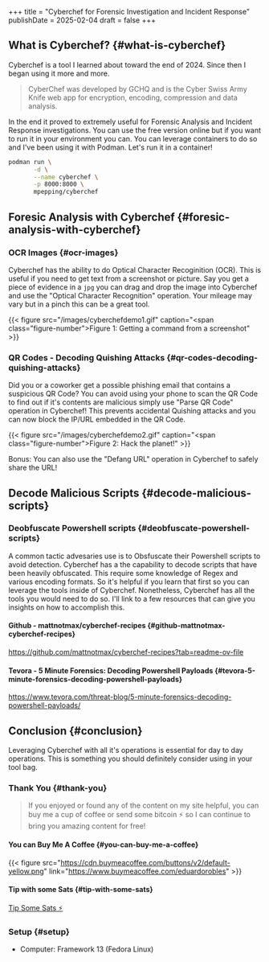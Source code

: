 +++
title = "Cyberchef for Forensic Investigation and Incident Response"
publishDate = 2025-02-04
draft = false
+++

## What is Cyberchef? {#what-is-cyberchef}

Cyberchef is a tool I learned about toward the end of 2024. Since then I began using it more and more.

> CyberChef was developed by GCHQ and is the Cyber Swiss Army Knife web app for encryption, encoding, compression and data analysis.

In the end it proved to extremely useful for Forensic Analysis and Incident Response investigations. You can use the free version online but if you want to run it in your environment you can. You can leverage containers to do so and I've been using it with Podman. Let's run it in a container!

```sh
podman run \
       -d \
       --name cyberchef \
       -p 8000:8000 \
       mpepping/cyberchef
```


## Foresic Analysis with Cyberchef {#foresic-analysis-with-cyberchef}


### OCR Images {#ocr-images}

Cyberchef has the ability to do Optical Character Recoginition (OCR). This is useful if you need to get text from a screenshot or picture. Say you get a piece of evidence in a `jpg` you can drag and drop the image into Cyberchef and use the "Optical Character Recognition" operation. Your mileage may vary but in a pinch this can be a great tool.

{{< figure src="/images/cyberchefdemo1.gif" caption="<span class=\"figure-number\">Figure 1: </span>Getting a command from a screenshot" >}}


### QR Codes - Decoding Quishing Attacks {#qr-codes-decoding-quishing-attacks}

Did you or a coworker get a possible phishing email that contains a suspicious QR Code? You can avoid using your phone to scan the QR Code to find out if it's contents are malicious simply use "Parse QR Code" operation in Cyberchef! This prevents accidental Quishing attacks and you can now block the IP/URL embedded in the QR Code.

{{< figure src="/images/cyberchefdemo2.gif" caption="<span class=\"figure-number\">Figure 2: </span>Hack the planet!" >}}

Bonus: You can also use the "Defang URL" operation in Cyberchef to safely share the URL!


## Decode Malicious Scripts {#decode-malicious-scripts}


### Deobfuscate Powershell scripts {#deobfuscate-powershell-scripts}

A common tactic advesaries use is to Obsfuscate their Powershell scripts to avoid detection. Cyberchef has a the capability to decode scripts that have been heavily obfuscated. This require some knowledge of Regex and various encoding formats. So it's helpful if you learn that first so you can leverage the tools inside of Cyberchef. Nonetheless, Cyberchef has all the tools you would need to do so. I'll link to a few resources that can give you insights on how to accomplish this.


#### Github - mattnotmax/cyberchef-recipes {#github-mattnotmax-cyberchef-recipes}

<https://github.com/mattnotmax/cyberchef-recipes?tab=readme-ov-file>


#### Tevora - 5 Minute Forensics: Decoding Powershell Payloads {#tevora-5-minute-forensics-decoding-powershell-payloads}

<https://www.tevora.com/threat-blog/5-minute-forensics-decoding-powershell-payloads/>


## Conclusion {#conclusion}

Leveraging Cyberchef with all it's operations is essential for day to day operations. This is something you should definitely consider using in your tool bag.


### Thank You {#thank-you}

> If you enjoyed or found any of the content on my site helpful, you can buy me a cup of coffee or send some bitcoin  ⚡ so I can continue to bring you amazing content for free!


#### You can Buy Me A Coffee {#you-can-buy-me-a-coffee}

{{< figure src="https://cdn.buymeacoffee.com/buttons/v2/default-yellow.png" link="https://www.buymeacoffee.com/eduardorobles" >}}


#### Tip with some Sats {#tip-with-some-sats}

[Tip Some Sats ⚡](https://getalby.com/p/tacosandlinux)


### Setup {#setup}

-   Computer: Framework 13 (Fedora Linux)
